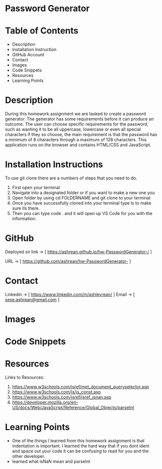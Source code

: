 # Password Generator

# Table of Contents
 - Description
 - Installation Instruction
 - GitHub Account
 - Contact
 - Images
 - Code Snippets
 - Resources
 - Learning Points

 # Description

During this homework assignment we are tasked to create a password generator. The generator has some requirements before it can produce an outcome. The user can choose specific requirements for the password, such as wanting it to be all uppercase, lowercase or even all special characters if they so choose, the main requirement is that the password has a minimum of 8 characters through a maximum of 128 characters. This application runs on the browser and contains HTML/CSS and JavaScript.

# Installation Instructions
To use git clone there are a numbers of steps that you need to do.
 1. First open your terminal
 2. Navigate into a designated folder or if you want to make a new one you
 3. Open folder by using cd FOLDERNAME and git clone to your terminal
 4. Once you have successfully cloned into your terminal type ls to make sure its there.
 5. Then you can type code . and it will open up VS Code for you with the information.


 # GitHub
 Deployed sir link -> [ https://ashrean.github.io/hw-PasswordGenerator-/ ]

 URL -> [ https://github.com/ashrean/hw-PasswordGenerator- ]

# Contact

Linkedin -> [ https://www.linkedin.com/in/ashleyrean/ ]
Email -> [ sese.ashrean@gmail.com ]

# Images


# Code Snippets


# Resources
Links to Resources:
1. https://www.w3schools.com/jsref/met_document_queryselector.asp
2. https://www.w3schools.com/js/js_const.asp
3. https://www.w3schools.com/jsref/jsref_isnan.asp
4. https://developer.mozilla.org/en-US/docs/Web/JavaScript/Reference/Global_Objects/parseInt

# Learning Points
 - One of the things I learned from this homework assignment is that indentation is important. I learned the hard way that if you dont ident and space out your code it can be confusing to read for you and the other developer.
 - learned what isNaN mean and parseInt 
